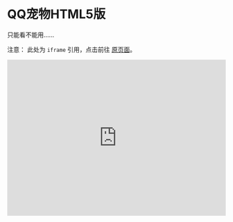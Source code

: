 # QQ宠物HTML5版

只能看不能用……

注意：
此处为 `iframe` 引用，点击前往 [原页面](http://ossweb-img.qq.com/images/MF/qqpet/index.html)。

<iframe src="https://ossweb-img.qq.com/images/MF/qqpet/index.html" frameborder="0" style="width: 100%; height: 360px; background-color: #F8F8F8;"></iframe>

